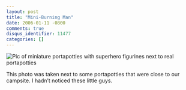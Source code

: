 ```yaml
---
layout: post
title: "Mini-Burning Man"
date: 2006-01-11 -0800
comments: true
disqus_identifier: 11477
categories: []
---
```

![Pic of miniature portapotties with superhero figurines next to real
portapotties](http://haacked.com/images/PortOPotties.jpg)

This photo was taken next to some portapotties that were close to our
campsite. I hadn’t noticed these little guys.

